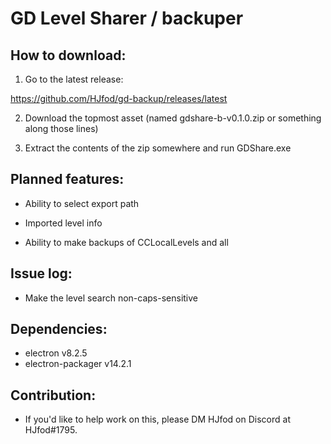 # GD Level Sharer / backuper

## How to download:

1. Go to the latest release:

https://github.com/HJfod/gd-backup/releases/latest

2. Download the topmost asset (named gdshare-b-v0.1.0.zip or something along those lines)

3. Extract the contents of the zip somewhere and run GDShare.exe

## Planned features:

 * Ability to select export path

 * Imported level info

 * Ability to make backups of CCLocalLevels and all

## Issue log:

 * Make the level search non-caps-sensitive

## Dependencies:

 * electron v8.2.5
 * electron-packager v14.2.1

## Contribution:

 * If you'd like to help work on this, please DM HJfod on Discord at HJfod#1795.